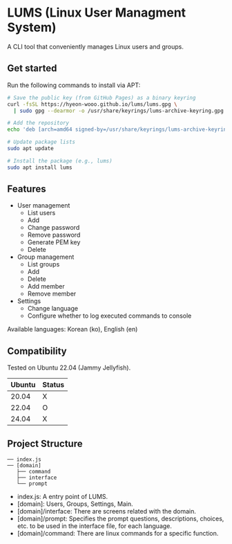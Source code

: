 # LUMS (Linux User Managment System)

A CLI tool that conveniently manages Linux users and groups.

## Get started

Run the following commands to install via APT:

```bash
# Save the public key (from GitHub Pages) as a binary keyring
curl -fsSL https://hyeon-wooo.github.io/lums/lums.gpg \
  | sudo gpg --dearmor -o /usr/share/keyrings/lums-archive-keyring.gpg

# Add the repository
echo 'deb [arch=amd64 signed-by=/usr/share/keyrings/lums-archive-keyring.gpg] https://hyeon-wooo.github.io/lums ./' | sudo tee /etc/apt/sources.list.d/lums.list

# Update package lists
sudo apt update

# Install the package (e.g., lums)
sudo apt install lums
```

## Features

- User management
  - List users
  - Add
  - Change password
  - Remove password
  - Generate PEM key
  - Delete
- Group management
  - List groups
  - Add
  - Delete
  - Add member
  - Remove member
- Settings
  - Change language
  - Configure whether to log executed commands to console

Available languages: Korean (ko), English (en)

## Compatibility

Tested on Ubuntu 22.04 (Jammy Jellyfish).

| Ubuntu | Status |
| ------ | ------ |
| 20.04  | X      |
| 22.04  | O      |
| 24.04  | X      |

## Project Structure

```plain
── index.js
── [domain]
   ├── command
   ├── interface
   └── prompt
```

- index.js: A entry point of LUMS.
- [domain]: Users, Groups, Settings, Main.
- [domain]/interface: There are screens related with the domain.
- [domain]/prompt: Specifies the prompt questions, descriptions, choices, etc. to be used in the interface file, for each language.
- [domain]/command: There are linux commands for a specific function.
